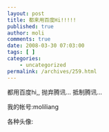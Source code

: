 ```yaml
---
layout: post
title: 都来用百度Hi!!!!!
published: true
author: moli
comments: true
date: 2008-03-30 07:03:00
tags: [ ]
categories:
    - uncategorized
permalink: /archives/259.html
---
```

都用百度hi,, 抛弃腾讯&#8230; 抵制腾讯&#8230;

我的帐号:moliliang

各种头像: